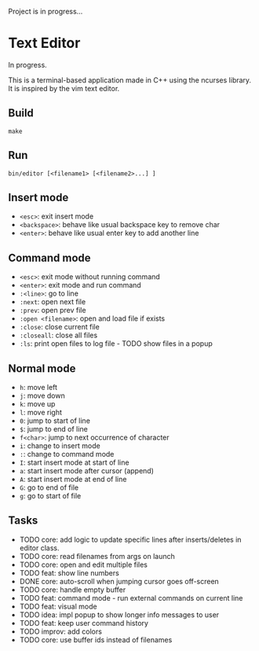 Project is in progress...

# Text Editor

In progress.

This is a terminal-based application made in C++ using the
ncurses library. It is inspired by the vim text
editor.

## Build

```
make
```

## Run

```
bin/editor [<filename1> [<filename2>...] ]
```

## Insert mode
- `<esc>`: exit insert mode
- `<backspace>`: behave like usual backspace key to remove char
- `<enter>`: behave like usual enter key to add another line

## Command mode
- `<esc>`: exit mode without running command
- `<enter>`: exit mode and run command
- `:<line>`: go to line
- `:next`: open next file
- `:prev`: open prev file
- `:open <filename>`: open and load file if exists
- `:close`: close current file
- `:closeall`: close all files
- `:ls`: print open files to log file - TODO show files in a popup

## Normal mode
- `h`: move left
- `j`: move down
- `k`: move up
- `l`: move right
- `0`: jump to start of line
- `$`: jump to end of line
- `f<char>`: jump to next occurrence of character
- `i`: change to insert mode
- `:`: change to command mode
- `I`: start insert mode at start of line
- `a`: start insert mode after cursor (append)
- `A`: start insert mode at end of line
- `G`: go to end of file
- `g`: go to start of file

## Tasks
- TODO core: add logic to update specific lines after inserts/deletes in editor class.
- TODO core: read filenames from args on launch
- TODO core: open and edit multiple files
- TODO feat: show line numbers
- DONE core: auto-scroll when jumping cursor goes off-screen
- TODO core: handle empty buffer
- TODO feat: command mode - run external commands on current line
- TODO feat: visual mode
- TODO idea: impl popup to show longer info messages to user
- TODO feat: keep user command history
- TODO improv: add colors
- TODO core: use buffer ids instead of filenames
